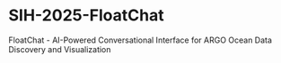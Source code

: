 # SIH-2025-FloatChat
FloatChat - AI-Powered Conversational Interface for ARGO Ocean Data Discovery and Visualization
